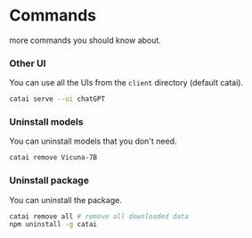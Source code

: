 # Commands
more commands you should know about.

### Other UI
You can use all the UIs from the `client` directory (default catai).
```bash
catai serve --ui chatGPT
```

### Uninstall models
You can uninstall models that you don't need.
```bash
catai remove Vicuna-7B
```
### Uninstall package
You can uninstall the package.
```bash
catai remove all # remove all downloaded data
npm uninstall -g catai
```